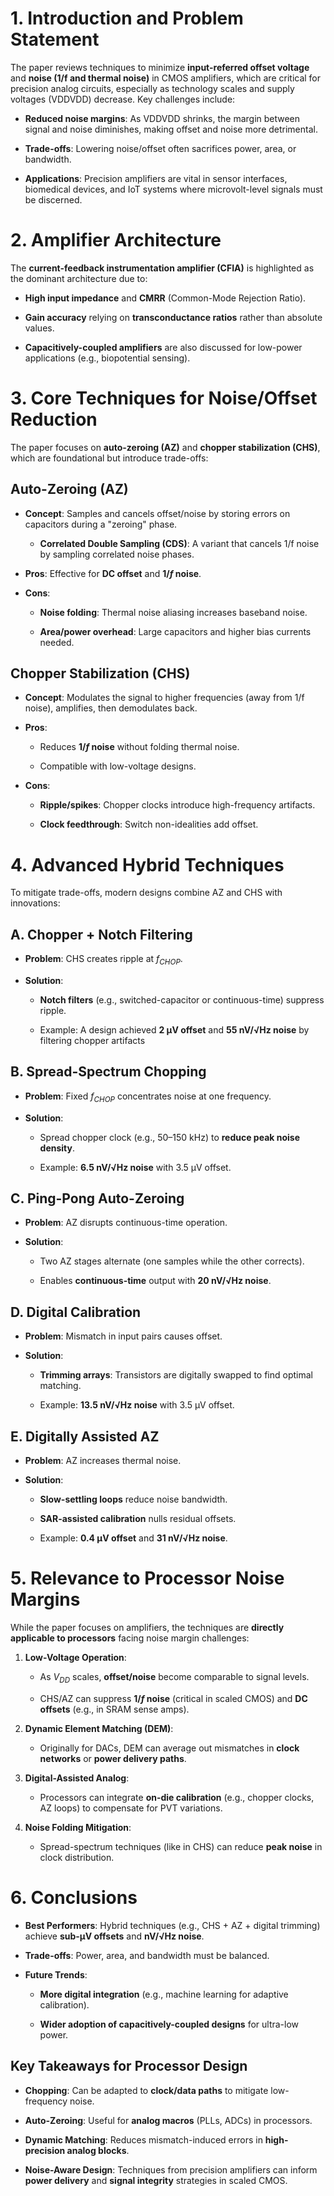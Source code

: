 
# 1. Introduction and Problem Statement

The paper reviews techniques to minimize **input-referred offset voltage** and **noise (1/f and thermal noise)** in CMOS amplifiers, which are critical for precision analog circuits, especially as technology scales and supply voltages (VDDVDD​) decrease. Key challenges include:

- **Reduced noise margins**: As VDDVDD​ shrinks, the margin between signal and noise diminishes, making offset and noise more detrimental.
    
- **Trade-offs**: Lowering noise/offset often sacrifices power, area, or bandwidth.
    
- **Applications**: Precision amplifiers are vital in sensor interfaces, biomedical devices, and IoT systems where microvolt-level signals must be discerned.
    

# 2. Amplifier Architecture

The **current-feedback instrumentation amplifier (CFIA)** is highlighted as the dominant architecture due to:

- **High input impedance** and **CMRR** (Common-Mode Rejection Ratio).
    
- **Gain accuracy** relying on **transconductance ratios** rather than absolute values.
    
- **Capacitively-coupled amplifiers** are also discussed for low-power applications (e.g., biopotential sensing).
    

# 3. Core Techniques for Noise/Offset Reduction

The paper focuses on **auto-zeroing (AZ)** and **chopper stabilization (CHS)**, which are foundational but introduce trade-offs:

##  Auto-Zeroing (AZ)

- **Concept**: Samples and cancels offset/noise by storing errors on capacitors during a "zeroing" phase.
    
    - **Correlated Double Sampling (CDS)**: A variant that cancels 1/f noise by sampling correlated noise phases.
        
- **Pros**: Effective for **DC offset** and **$1/f$ noise**.
    
- **Cons**:
    
    - **Noise folding**: Thermal noise aliasing increases baseband noise.
        
    - **Area/power overhead**: Large capacitors and higher bias currents needed.
        

## Chopper Stabilization (CHS)

- **Concept**: Modulates the signal to higher frequencies (away from 1/f noise), amplifies, then demodulates back.
    
- **Pros**:
    
    - Reduces **$1/f$ noise** without folding thermal noise.
        
    - Compatible with low-voltage designs.
        
- **Cons**:
    
    - **Ripple/spikes**: Chopper clocks introduce high-frequency artifacts.
        
    - **Clock feedthrough**: Switch non-idealities add offset.
        

# 4. Advanced Hybrid Techniques

To mitigate trade-offs, modern designs combine AZ and CHS with innovations:

## A. Chopper + Notch Filtering

- **Problem**: CHS creates ripple at $f_{CHOP}$.
    
- **Solution**:
    
    - **Notch filters** (e.g., switched-capacitor or continuous-time) suppress ripple.
        
    - Example: A design achieved **2 µV offset** and **55 nV/√Hz noise** by filtering chopper artifacts

## B. Spread-Spectrum Chopping

- **Problem**: Fixed $f_{CHOP}$ concentrates noise at one frequency.
    
- **Solution**:
    
    - Spread chopper clock (e.g., 50–150 kHz) to **reduce peak noise density**.
        
    - Example: **6.5 nV/√Hz noise** with 3.5 µV offset.
        

## C. Ping-Pong Auto-Zeroing

- **Problem**: AZ disrupts continuous-time operation.
    
- **Solution**:
    
    - Two AZ stages alternate (one samples while the other corrects).
        
    - Enables **continuous-time** output with **20 nV/√Hz noise**.
        

## D. Digital Calibration

- **Problem**: Mismatch in input pairs causes offset.
    
- **Solution**:
    
    - **Trimming arrays**: Transistors are digitally swapped to find optimal matching.
        
    - Example: **13.5 nV/√Hz noise** with 3.5 µV offset.
        

## E. Digitally Assisted AZ

- **Problem**: AZ increases thermal noise.
    
- **Solution**:
    
    - **Slow-settling loops** reduce noise bandwidth.
        
    - **SAR-assisted calibration** nulls residual offsets.
        
    - Example: **0.4 µV offset** and **31 nV/√Hz noise**.
        

# 5. Relevance to Processor Noise Margins

While the paper focuses on amplifiers, the techniques are **directly applicable to processors** facing noise margin challenges:

1. **Low-Voltage Operation**:
    
    - As $V_{DD}$ scales, **offset/noise** become comparable to signal levels.
        
    - CHS/AZ can suppress **$1/f$ noise** (critical in scaled CMOS) and **DC offsets** (e.g., in SRAM sense amps).
        
2. **Dynamic Element Matching (DEM)**:
    
    - Originally for DACs, DEM can average out mismatches in **clock networks** or **power delivery paths**.
        
3. **Digital-Assisted Analog**:
    
    - Processors can integrate **on-die calibration** (e.g., chopper clocks, AZ loops) to compensate for PVT variations.
        
4. **Noise Folding Mitigation**:
    
    - Spread-spectrum techniques (like in CHS) can reduce **peak noise** in clock distribution.
        

# 6. Conclusions

- **Best Performers**: Hybrid techniques (e.g., CHS + AZ + digital trimming) achieve **sub-µV offsets** and **nV/√Hz noise**.
    
- **Trade-offs**: Power, area, and bandwidth must be balanced.
    
- **Future Trends**:
    
    - **More digital integration** (e.g., machine learning for adaptive calibration).
        
    - **Wider adoption of capacitively-coupled designs** for ultra-low power.
        

## Key Takeaways for Processor Design

- **Chopping**: Can be adapted to **clock/data paths** to mitigate low-frequency noise.
    
- **Auto-Zeroing**: Useful for **analog macros** (PLLs, ADCs) in processors.
    
- **Dynamic Matching**: Reduces mismatch-induced errors in **high-precision analog blocks**.
    
- **Noise-Aware Design**: Techniques from precision amplifiers can inform **power delivery** and **signal integrity** strategies in scaled CMOS.